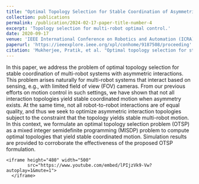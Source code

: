 ```yaml
---
title: "Optimal Topology Selection for Stable Coordination of Asymmetrically Interacting Multi-Robot Systems"
collection: publications
permalink: /publication/2024-02-17-paper-title-number-4
excerpt: 'Topology selection for multi-robot optimal control.'
date: 2020-09-17
venue: 'IEEE International Conference on Robotics and Automation (ICRA)'
paperurl: 'https://ieeexplore.ieee.org/xpl/conhome/9187508/proceeding'
citation: 'Mukherjee, Pratik, et al. "Optimal topology selection for stable coordination of asymmetrically interacting multi-robot systems." 2020 IEEE International Conference on Robotics and Automation (ICRA). IEEE, 2020.'
---
```


In this paper, we address the problem of optimal topology selection for stable coordination of multi-robot systems with asymmetric interactions. This problem arises naturally for multi-robot systems that interact based on sensing, e.g., with limited field of view (FOV) cameras. From our previous efforts on motion control in such settings, we have shown that not all interaction topologies yield stable coordinated motion when asymmetry exists. At the same time, not all robot-to-robot interactions are of equal quality, and thus we seek to optimize asymmetric interaction topologies subject to the constraint that the topology yields stable multi-robot motion. In this context, we formulate an optimal topology selection problem (OTSP) as a mixed integer semidefinite programming (MISDP) problem to compute optimal topologies that yield stable coordinated motion. Simulation results are provided to corroborate the effectiveness of the proposed OTSP formulation.
<head> 
    <meta charset="UTF-8"> 
    <meta name="viewport" 
          content="width=device-width, initial-scale=1.0"> 
    <title>YouTube video embed with autoplay and mute</title> 
</head> 
  
<body> 
  
    <iframe height="480" width="500" 
            src="https://www.youtube.com/embed/lPIjzVk9-Vw?autoplay=1&mute=1"> 
      </iframe> 
  
</body> 